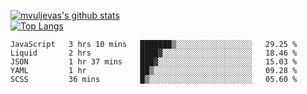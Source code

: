 [![mvuljevas's github stats](https://github-readme-stats.vercel.app/api?username=mvuljevas&show_icons=true&theme=dracula)](https://www.mvuljevas.com)
<br>
[![Top Langs](https://github-readme-stats.vercel.app/api/top-langs/?username=mvuljevas&theme=dracula)](https://www.mvuljevas.com)

<!--START_SECTION:waka-->
```text
JavaScript   3 hrs 10 mins   ███████▒░░░░░░░░░░░░░░░░░   29.25 % 
Liquid       2 hrs           ████▓░░░░░░░░░░░░░░░░░░░░   18.46 % 
JSON         1 hr 37 mins    ███▓░░░░░░░░░░░░░░░░░░░░░   15.03 % 
YAML         1 hr            ██▒░░░░░░░░░░░░░░░░░░░░░░   09.28 % 
SCSS         36 mins         █▒░░░░░░░░░░░░░░░░░░░░░░░   05.60 % 
```
<!--END_SECTION:waka-->
